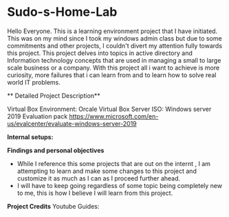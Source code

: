 # Sudo-s-Home-Lab
Hello Everyone.
This is a learning environment project that I have initiated. This was on my mind since I took my windows admin class but due to some commitments and other projects, I couldn't divert my attention fully towards this project. This project delves into topics in active directory and Information technology concepts that are used in managing a small to large scale business or a company. With this project all i want to achieve is more curiosity, more failures that i can learn from and to learn how to solve real world IT problems. 

** Detailed Project Description**

Virtual Box Environment: Orcale Virtual Box
Server ISO: Windows server 2019 Evaluation pack https://www.microsoft.com/en-us/evalcenter/evaluate-windows-server-2019

**Internal setups:**




**Findings and personal objectives**
- While I reference this some projects that are out on the internt , I am attempting to learn and make some changes to this project and customize it as much as I can as I proceed further ahead.
- I will have to keep going regardless of some topic being completely new to me, this is how I believe I will learn from this project.




**Project Credits**
Youtube Guides:







